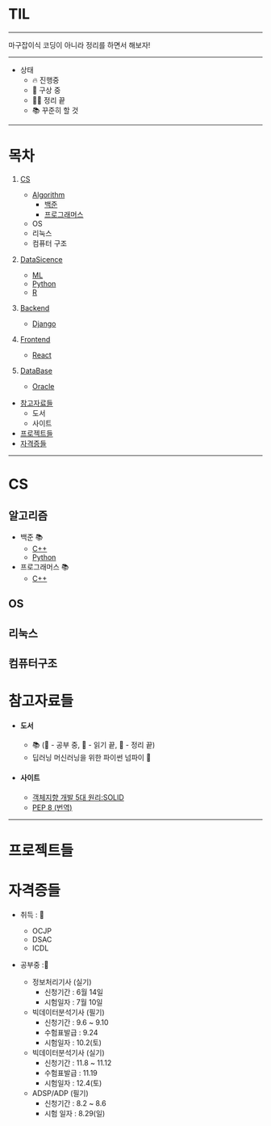 # TIL

---

마구잡이식 코딩이 아니라 정리를 하면서 해보자!

---

- 상태
  - 🔥 진행중
  - 🧠 구상 중
  - 🏳‍🌈 정리 끝
  - 📚 꾸준히 할 것

---

# 목차

1. [CS](#CS)

   - [Algorithm](./Algorithm)
     - [백준](./Algorithm/BaekJoon)
     - [프로그래머스](./Algorithm/Programmers)
   - OS
   - 리눅스
   - 컴퓨터 구조

2. [DataSicence](./DataSicence)
   - [ML](./DataSicence/ML)
   - [Python](./DataSicence/Python)
   - [R](./DataSicence/R)
3. [Backend](./Backend)

   - [Django](./Backend/Django)

4. [Frontend](./Frontend)

   - [React](./Frontend/React)

5. [DataBase](./Database)
   - [Oracle](./Database/Oracle)

- [참고자료들](#참고자료들)
  - 도서
  - 사이트
- [프로젝트들](프로젝트들)
- [자격증들](#자격증들)

---

# CS

## 알고리즘

- 백준 📚
  - [C++](https://github.com/bapadapa/BeakJoon)
  - [Python](https://github.com/bapadapa/Algorithm_Python)
- 프로그래머스 📚
  - [C++](https://github.com/bapadapa/programmers)

## OS

## 리눅스

## 컴퓨터구조

# 참고자료들

- #### 도서
  - 📚 (📖 - 공부 중, 📒 - 읽기 끝, 📕 - 정리 끝)
  - 딥러닝 머신러닝을 위한 파이썬 넘파이 📖
- #### 사이트
  - [객체지향 개발 5대 원리:SOLID](https://www.nextree.co.kr/p6960/)
  - [PEP 8 (번역)](https://luavis.me/python/python-convention)

---

# 프로젝트들

# 자격증들

- 취득 : 🎉

  - OCJP
  - DSAC
  - ICDL

- 공부중 :📖
  - 정보처리기사 (실기)
    - 신청기간 : 6월 14일
    - 시험일자 : 7월 10일
  - 빅데이터분석기사 (필기)
    - 신청기간 : 9.6 ~ 9.10
    - 수험표발급 : 9.24
    - 시험일자 : 10.2(토)
  - 빅데이터분석기사 (실기)
    - 신청기간 : 11.8 ~ 11.12
    - 수험표발급 : 11.19
    - 시험일자 : 12.4(토)
  - ADSP/ADP (필기)
    - 신청기간 : 8.2 ~ 8.6
    - 시험 일자 : 8.29(일)
